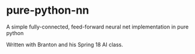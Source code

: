 # pure-python-nn
A simple fully-connected, feed-forward neural net implementation in pure python

Written with Branton and his Spring 18 AI class.
